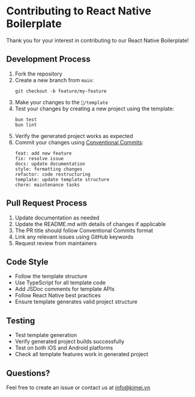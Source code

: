 # Contributing to React Native Boilerplate

Thank you for your interest in contributing to our React Native Boilerplate! 

## Development Process

1. Fork the repository
2. Create a new branch from `main`:
   ```
   git checkout -b feature/my-feature
   ```
3. Make your changes to the `📁/template`
4. Test your changes by creating a new project using the template:
   ```
   bun test
   bun lint
   ```
5. Verify the generated project works as expected
6. Commit your changes using [Conventional Commits](https://www.conventionalcommits.org/):
   ```
   feat: add new feature
   fix: resolve issue
   docs: update documentation
   style: formatting changes
   refactor: code restructuring
   template: update template structure
   chore: maintenance tasks
   ```

## Pull Request Process

1. Update documentation as needed
2. Update the README.md with details of changes if applicable
3. The PR title should follow Conventional Commits format
4. Link any relevant issues using GitHub keywords
5. Request review from maintainers

## Code Style

- Follow the template structure
- Use TypeScript for all template code
- Add JSDoc comments for template APIs
- Follow React Native best practices
- Ensure template generates valid project structure

## Testing

- Test template generation
- Verify generated project builds successfully
- Test on both iOS and Android platforms
- Check all template features work in generated project

## Questions?

Feel free to create an issue or contact us at info@kimei.vn
